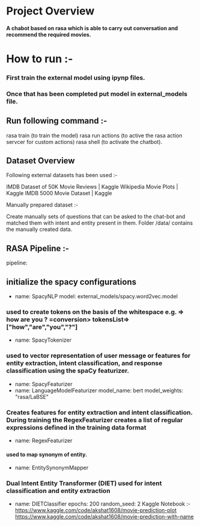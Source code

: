 # Project Overview 
#### A chabot based on rasa which is able to carry out conversation and recommend the required movies.
# How to run :- 
### First train the external model using ipynp files.
### Once that has been completed put model in external_models file.

## Run following command :- 

rasa train  (to train the model)
rasa run actions  (to active the rasa action servcer for custom actions)
rasa shell (to activate the chatbot).

## Dataset Overview 
Following external datasets has been used :- 

IMDB Dataset of 50K Movie Reviews | Kaggle
Wikipedia Movie Plots | Kaggle
IMDB 5000 Movie Dataset | Kaggle

Manually prepared dataset :- 

Create manually sets of questions that can be asked to the chat-bot and matched them with intent and entity present in them. Folder /data/ contains the manually created data.

## RASA Pipeline :- 

pipeline:

## initialize the spacy configurations 
 
 - name: SpacyNLP
   model: external_models/spacy.word2vec.model
 ### used to create tokens on the basis of the whitespace e.g. => how are you ? =conversion> tokensList=>["how","are","you","?"]
 - name: SpacyTokenizer
 ### used to vector representation of user message or features for entity extraction, intent classification, and response classification using the spaCy featurizer.
 - name: SpacyFeaturizer
 - name: LanguageModelFeaturizer
   model_name: bert
   model_weights: "rasa/LaBSE"
 ### Creates features for entity extraction and intent classification. During training the RegexFeaturizer creates a list of regular expressions defined in the training data format
 - name: RegexFeaturizer
#### used to map synonym of entity. 
 - name: EntitySynonymMapper
 ### Dual Intent Entity Transformer (DIET) used for intent classification and entity extraction
 - name: DIETClassifier
   epochs: 200
   random_seed: 2
Kaggle Notebook :- https://www.kaggle.com/code/akshat1608/movie-prediction-plot
https://www.kaggle.com/code/akshat1608/movie-prediction-with-name
